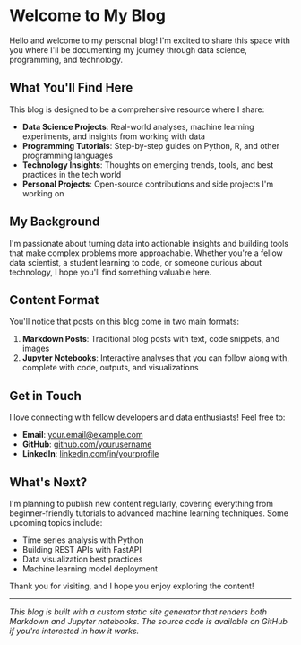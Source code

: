 # Welcome to My Blog

Hello and welcome to my personal blog! I'm excited to share this space with you where I'll be documenting my journey through data science, programming, and technology.

## What You'll Find Here

This blog is designed to be a comprehensive resource where I share:

- **Data Science Projects**: Real-world analyses, machine learning experiments, and insights from working with data
- **Programming Tutorials**: Step-by-step guides on Python, R, and other programming languages
- **Technology Insights**: Thoughts on emerging trends, tools, and best practices in the tech world
- **Personal Projects**: Open-source contributions and side projects I'm working on

## My Background

I'm passionate about turning data into actionable insights and building tools that make complex problems more approachable. Whether you're a fellow data scientist, a student learning to code, or someone curious about technology, I hope you'll find something valuable here.

## Content Format

You'll notice that posts on this blog come in two main formats:

1. **Markdown Posts**: Traditional blog posts with text, code snippets, and images
2. **Jupyter Notebooks**: Interactive analyses that you can follow along with, complete with code, outputs, and visualizations

## Get in Touch

I love connecting with fellow developers and data enthusiasts! Feel free to:

- **Email**: [your.email@example.com](mailto:your.email@example.com)
- **GitHub**: [github.com/yourusername](https://github.com/yourusername)
- **LinkedIn**: [linkedin.com/in/yourprofile](https://linkedin.com/in/yourprofile)

## What's Next?

I'm planning to publish new content regularly, covering everything from beginner-friendly tutorials to advanced machine learning techniques. Some upcoming topics include:

- Time series analysis with Python
- Building REST APIs with FastAPI
- Data visualization best practices
- Machine learning model deployment

Thank you for visiting, and I hope you enjoy exploring the content!

---

*This blog is built with a custom static site generator that renders both Markdown and Jupyter notebooks. The source code is available on GitHub if you're interested in how it works.* 